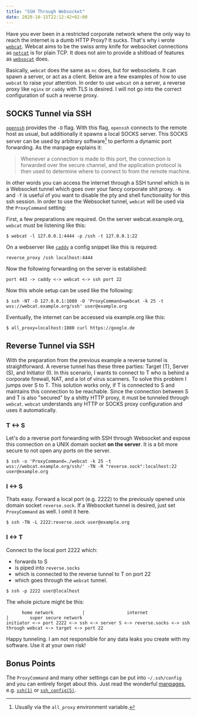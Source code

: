 ```yaml
---
title: "SSH Through Websocket"
date: 2020-10-15T22:12:42+02:00
---
```


Have you ever been in a restricted corporate network where the only way to reach the internet is a dumb HTTP Proxy?
It sucks.
That's why i wrote [`webcat`](https://git.sr.ht/~rumpelsepp/webcat).
Webcat aims to be the swiss army knife for websocket connections as [`netcat`](https://man.openbsd.org/nc.1) is for plain TCP.
It does not aim to provide a shitload of features as [`websocat`](https://github.com/vi/websocat) does.

Basically, `webcat` does the same as `nc` does, but for websockets.
It can spawn a server, or act as a client.
Below are a few examples of how to use `webcat` to raise your attention.
In order to use `webcat` on a server, a reverse proxy like `nginx` or `caddy` with TLS is desired.
I will not go into the correct configuration of such a reverse proxy.

## SOCKS Tunnel via SSH

[`openssh`](https://man.openbsd.org/ssh) provides the `-D` flag.
With this flag, `openssh` connects to the remote host as usual, but additionally it spawns a local SOCKS server.
This SOCKS server can be used by arbitrary software[^1] to perform a dynamic port forwarding.
As the manpage explains it:

> Whenever a connection is made to this port, the connection is forwarded over the secure channel, and the application protocol is then used to determine where to connect to from the remote machine.

In other words you can access the internet through a SSH tunnel which is in a Websocket tunnel which goes over your fancy corporate shit proxy.
`-N` and `-T` is useful of you want to disable the pty and shell functionality for this ssh session.
In order to use the Websocket tunnel, `webcat` will be used via the `ProxyCommand` setting:

[^1]: Usually via the `all_proxy` environment variable.

First, a few preparations are required.
On the server webcat.example.org, `webcat` must be listening like this:

```
$ webcat -l 127.0.0.1:4444 -p /ssh -t 127.0.0.1:22
```

On a webserver like [`caddy`](https://caddyserver.com/) a config snippet like this is required:

```
reverse_proxy /ssh localhost:4444
```

Now the following forwarding on the server is established:

```
port 443 -> caddy <-> webcat <-> ssh port 22
```

Now this whole setup can be used like the following:

```
$ ssh -NT -D 127.0.0.1:1080 -O 'ProxyCommand=webcat -k 25 -t wss://webcat.example.org/ssh' user@example.org
```

Eventually, the internet can be accessed via example.org like this:

```
$ all_proxy=localhost:1080 curl https://google.de
```

## Reverse Tunnel via SSH

With the preparation from the previous example a reverse tunnel is straightforward.
A reverse tunnel has these three parties: Target (T), Server (S), and Initiator (I).
In this scenario, I wants to connect to T who is behind a corporate firewall, NAT, and a lot of virus scanners.
To solve this problem I jumps over S to T.
This solution works only, if T is connected to S and maintains this connection to be reachable.
Since the connection between S and T is also "secured" by a shitty HTTP proxy, it must be tunneled through `webcat`.
`webcat` understands any HTTP or SOCKS proxy configuration and uses it automatically.

### T <-> S

Let's do a reverse port forwarding with SSH through Websocket and expose this connection on a UNIX domain socket **on the server**.
It is a bit more secure to not open any ports on the server.

```
$ ssh -o 'ProxyCommand=./webcat -k 25 -t wss://webcat.example.org/ssh/' -TN -R "reverse.sock":localhost:22 user@example.org
```

### I <-> S

Thats easy.
Forward a local port (e.g. 2222) to the previously opened unix domain socket `reverse.sock`.
If a Websocket tunnel is desired, just set `ProxyCommand` as well.
I omit it here.

```
$ ssh -TN -L 2222:reverse.sock user@example.org
```

### I <-> T

Connect to the local port 2222 which:

* forwards to S
* is piped into `reverse.socks`
* which is connected to the reverse tunnel to T on port 22
* which goes through the `webcat` tunnel.

```
$ ssh -p 2222 user@localhost
```

The whole picture might be this:

```
      home network           |                internet                   |        super secure network
initiator <-> port 2222 <-> ssh <-> server S <-> reverse.socks <-> ssh through webcat <-> target <-> port 22
```

Happy tunneling.
I am not responsible for any data leaks you create with my software.
Use it at your own risk!

## Bonus Points

The `ProxyCommand` and many other settings can be put into `~/.ssh/config` and you can entirely forget about this.
Just read the wonderful [manpages](https://www.openssh.com/manual.html), e.g. [`ssh(1)`](https://man.openbsd.org/ssh) or [`ssh_config(5)`](https://man.openbsd.org/ssh_config).
